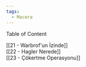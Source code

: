 ```yaml
---
tags:
  - Macera
---  
```

  
Table of Content  
  
[[21 - Warbrof'un İzinde]]  
[[22 - Hagler Nerede]]  
[[23 - Çökertme Operasyonu]]